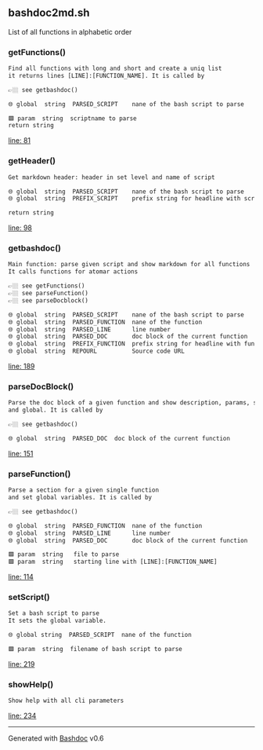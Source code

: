 ## bashdoc2md.sh

List of all functions in alphabetic order

### getFunctions()

```txt
Find all functions with long and short and create a uniq list
it returns lines [LINE]:[FUNCTION_NAME]. It is called by

👉🏼 see getbashdoc()

🌐 global  string  PARSED_SCRIPT    nane of the bash script to parse

🟩 param  string  scriptname to parse
return string
```

[line: 81](https://github.com/axelhahn/bashdoc/blob/main/bashdoc2md.sh#L81)

### getHeader()

```txt
Get markdown header: header in set level and name of script

🌐 global  string  PARSED_SCRIPT    nane of the bash script to parse
🌐 global  string  PREFIX_SCRIPT    prefix string for headline with script

return string
```

[line: 98](https://github.com/axelhahn/bashdoc/blob/main/bashdoc2md.sh#L98)

### getbashdoc()

```txt
Main function: parse given script and show markdown for all functions
It calls functions for atomar actions

👉🏼 see getFunctions()
👉🏼 see parseFunction()
👉🏼 see parseDocblock()

🌐 global  string  PARSED_SCRIPT    nane of the bash script to parse
🌐 global  string  PARSED_FUNCTION  nane of the function
🌐 global  string  PARSED_LINE      line number
🌐 global  string  PARSED_DOC       doc block of the current function
🌐 global  string  PREFIX_FUNCTION  prefix string for headline with function name
🌐 global  string  REPOURL          Source code URL
```

[line: 189](https://github.com/axelhahn/bashdoc/blob/main/bashdoc2md.sh#L189)

### parseDocBlock()

```txt
Parse the doc block of a given function and show description, params, see
and global. It is called by

👉🏼 see getbashdoc()

🌐 global  string  PARSED_DOC  doc block of the current function
```

[line: 151](https://github.com/axelhahn/bashdoc/blob/main/bashdoc2md.sh#L151)

### parseFunction()

```txt
Parse a section for a given single function
and set global variables. It is called by

👉🏼 see getbashdoc()

🌐 global  string  PARSED_FUNCTION  nane of the function
🌐 global  string  PARSED_LINE      line number
🌐 global  string  PARSED_DOC       doc block of the current function

🟩 param  string   file to parse
🟩 param  string   starting line with [LINE]:[FUNCTION_NAME]
```

[line: 114](https://github.com/axelhahn/bashdoc/blob/main/bashdoc2md.sh#L114)

### setScript()

```txt
Set a bash script to parse
It sets the global variable.

🌐 global string  PARSED_SCRIPT  nane of the function

🟩 param  string  filename of bash script to parse
```

[line: 219](https://github.com/axelhahn/bashdoc/blob/main/bashdoc2md.sh#L219)

### showHelp()

```txt
Show help with all cli parameters
```

[line: 234](https://github.com/axelhahn/bashdoc/blob/main/bashdoc2md.sh#L234)

- - -
Generated with [Bashdoc](https://github.com/axelhahn/bashdoc) v0.6
